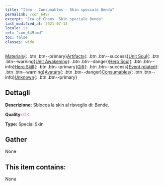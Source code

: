 ```yaml
---
title: "Item - Consumables - Skin speciale Benda"
permalink: /con_649/
excerpt: "Era of Chaos  Skin speciale Benda"
last_modified_at: 2021-07-13
locale: it
ref: "con_649.md"
toc: false
classes: wide
---
```

 [Materials](/ItemsIT/){: .btn .btn--primary}[Artifacts](/ItemsIT/Artifacts/){: .btn .btn--success}[Unit Soul](/ItemsIT/UnitSoul/){: .btn .btn--warning}[Unit Awakening](/ItemsIT/UnitAwakening/){: .btn .btn--danger}[Hero Soul](/ItemsIT/HeroSoul/){: .btn .btn--info}[Hero Skill](/ItemsIT/HeroSkill/){: .btn .btn--primary}[Gift](/ItemsIT/Gift/){: .btn .btn--success}[Event related](/ItemsIT/Events/){: .btn .btn--warning}[Avatars](/ItemsIT/Avatars/){: .btn .btn--danger}[Consumables](/ItemsIT/Consumables/){: .btn .btn--info}[Unknown](/ItemsIT/Unknown/){: .btn .btn--primary}

## Dettagli
 **Descrizione:** Sblocca la skin al risveglio di: Bende.

 **Quality:** <span style="color: #DA70D6">OK</span>

 **Type:** Special Skin

## Gather

  None

## This item contains:

  None

